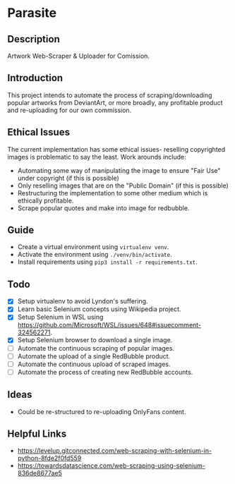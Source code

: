 # Parasite
## Description
Artwork Web-Scraper &amp; Uploader for Comission. 
## Introduction
This project intends to automate the process of scraping/downloading popular artworks from DeviantArt, or more broadly, any profitable product and re-uploading for our own commission. 
## Ethical Issues
The current implementation has some ethical issues- reselling copyrighted images is problematic to say the least. Work arounds include:
 - Automating some way of manipulating the image to ensure "Fair Use" under copyright (if this is possible)
 - Only reselling images that are on the "Public Domain" (if this is possible)
 - Restructuring the implementation to some other medium which is ethically profitable.
 - Scrape popular quotes and make into image for redbubble.

## Guide
 - Create a virtual environment using `virtualenv venv`.
 - Activate the environment using `./venv/bin/activate`.
 - Install requirements using `pip3 install -r requirements.txt`.

## Todo
 - [x] Setup virtualenv to avoid Lyndon's suffering.
 - [x] Learn basic Selenium concepts using Wikipedia project.
 - [x] Setup Selenium in WSL using https://github.com/Microsoft/WSL/issues/648#issuecomment-324562271.
 - [x] Setup Selenium browser to download a single image.
 - [ ] Automate the continuous scraping of popular images.
 - [ ] Automate the upload of a single RedBubble product.
 - [ ] Automate the continuous upload of scraped images.
 - [ ] Automate the process of creating new RedBubble accounts.

## Ideas
 - Could be re-structured to re-uploading OnlyFans content.

 ## Helpful Links
  - https://levelup.gitconnected.com/web-scraping-with-selenium-in-python-8fde2f0fd559
  - https://towardsdatascience.com/web-scraping-using-selenium-836de8677ae5
